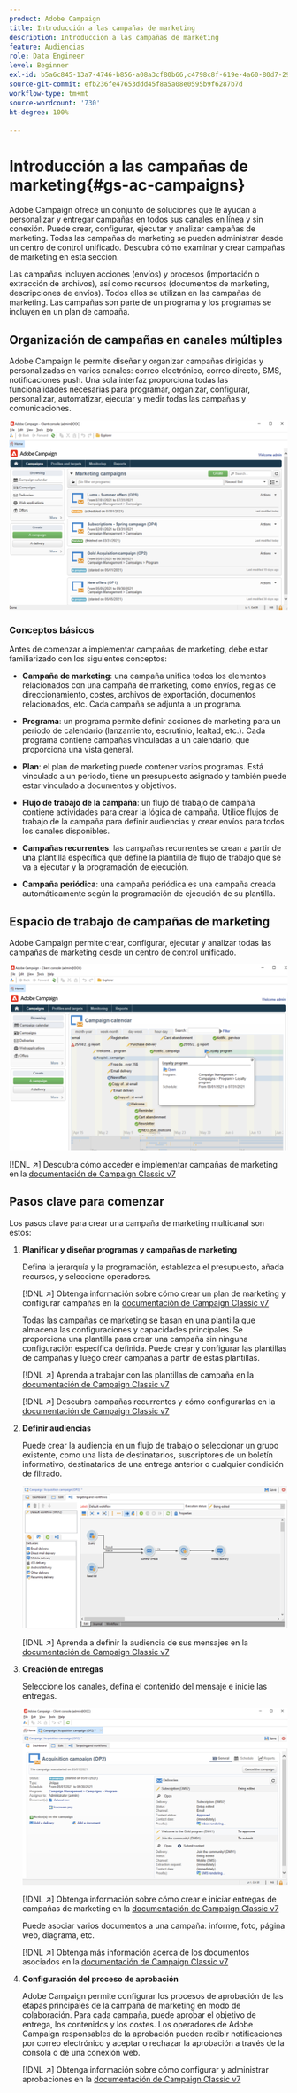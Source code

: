 ```yaml
---
product: Adobe Campaign
title: Introducción a las campañas de marketing
description: Introducción a las campañas de marketing
feature: Audiencias
role: Data Engineer
level: Beginner
exl-id: b5a6c845-13a7-4746-b856-a08a3cf80b66,c4798c8f-619e-4a60-80d7-29b9e4c61168
source-git-commit: efb236fe47653ddd45f8a5a08e0595b9f6287b7d
workflow-type: tm+mt
source-wordcount: '730'
ht-degree: 100%

---
```


# Introducción a las campañas de marketing{#gs-ac-campaigns}

Adobe Campaign ofrece un conjunto de soluciones que le ayudan a personalizar y entregar campañas en todos sus canales en línea y sin conexión. Puede crear, configurar, ejecutar y analizar campañas de marketing. Todas las campañas de marketing se pueden administrar desde un centro de control unificado. Descubra cómo examinar y crear campañas de marketing en esta sección.

Las campañas incluyen acciones (envíos) y procesos (importación o extracción de archivos), así como recursos (documentos de marketing, descripciones de envíos). Todos ellos se utilizan en las campañas de marketing. Las campañas son parte de un programa y los programas se incluyen en un plan de campaña.

## Organización de campañas en canales múltiples

Adobe Campaign le permite diseñar y organizar campañas dirigidas y personalizadas en varios canales: correo electrónico, correo directo, SMS, notificaciones push. Una sola interfaz proporciona todas las funcionalidades necesarias para programar, organizar, configurar, personalizar, automatizar, ejecutar y medir todas las campañas y comunicaciones.

![](assets/campaign-tab.png)

### Conceptos básicos

Antes de comenzar a implementar campañas de marketing, debe estar familiarizado con los siguientes conceptos:

* **Campaña de marketing**: una campaña unifica todos los elementos relacionados con una campaña de marketing, como envíos, reglas de direccionamiento, costes, archivos de exportación, documentos relacionados, etc. Cada campaña se adjunta a un programa.

* **Programa**: un programa permite definir acciones de marketing para un periodo de calendario (lanzamiento, escrutinio, lealtad, etc.). Cada programa contiene campañas vinculadas a un calendario, que proporciona una vista general.

* **Plan**: el plan de marketing puede contener varios programas. Está vinculado a un periodo, tiene un presupuesto asignado y también puede estar vinculado a documentos y objetivos.

* **Flujo de trabajo de la campaña**: un flujo de trabajo de campaña contiene actividades para crear la lógica de campaña. Utilice flujos de trabajo de la campaña para definir audiencias y crear envíos para todos los canales disponibles.

* **Campañas recurrentes**: las campañas recurrentes se crean a partir de una plantilla específica que define la plantilla de flujo de trabajo que se va a ejecutar y la programación de ejecución.

* **Campaña periódica**: una campaña periódica es una campaña creada automáticamente según la programación de ejecución de su plantilla.

## Espacio de trabajo de campañas de marketing

Adobe Campaign permite crear, configurar, ejecutar y analizar todas las campañas de marketing desde un centro de control unificado.

![](assets/calendar.png)

[!DNL :arrow_upper_right:] Descubra cómo acceder e implementar campañas de marketing en la [documentación de Campaign Classic v7](https://experienceleague.adobe.com/docs/campaign-classic/using/orchestrating-campaigns/about-marketing-campaigns/accessing-marketing-campaigns.html?lang=es#orchestrating-campaigns)


## Pasos clave para comenzar

Los pasos clave para crear una campaña de marketing multicanal son estos:

1. **Planificar y diseñar programas y campañas de marketing**

   Defina la jerarquía y la programación, establezca el presupuesto, añada recursos, y seleccione operadores.

   [!DNL :arrow_upper_right:] Obtenga información sobre cómo crear un plan de marketing y configurar campañas en la [documentación de Campaign Classic v7](https://experienceleague.adobe.com/docs/campaign-classic/using/orchestrating-campaigns/orchestrate-campaigns/setting-up-marketing-campaigns.html?lang=es#creating-plan-and-program-hierarchy)

   Todas las campañas de marketing se basan en una plantilla que almacena las configuraciones y capacidades principales. Se proporciona una plantilla para crear una campaña sin ninguna configuración específica definida. Puede crear y configurar las plantillas de campañas y luego crear campañas a partir de estas plantillas.

   [!DNL :arrow_upper_right:] Aprenda a trabajar con las plantillas de campaña en la [documentación de Campaign Classic v7](https://experienceleague.adobe.com/docs/campaign-classic/using/orchestrating-campaigns/orchestrate-campaigns/marketing-campaign-templates.html?lang=es#orchestrating-campaigns)

   [!DNL :arrow_upper_right:] Descubra campañas recurrentes y cómo configurarlas en la [documentación de Campaign Classic v7](https://experienceleague.adobe.com/docs/campaign-classic/using/orchestrating-campaigns/orchestrate-campaigns/setting-up-marketing-campaigns.html?lang=es#recurring-and-periodic-campaigns)

1. **Definir audiencias**

   Puede crear la audiencia en un flujo de trabajo o seleccionar un grupo existente, como una lista de destinatarios, suscriptores de un boletín informativo, destinatarios de una entrega anterior o cualquier condición de filtrado.

   ![](assets/campaign-wf.png)

   [!DNL :arrow_upper_right:] Aprenda a definir la audiencia de sus mensajes en la [documentación de Campaign Classic v7](https://experienceleague.adobe.com/docs/campaign-classic/using/orchestrating-campaigns/orchestrate-campaigns/marketing-campaign-target.html?lang=es#orchestrating-campaigns)

1. **Creación de entregas**

   Seleccione los canales, defina el contenido del mensaje e inicie las entregas.

   ![](assets/campaign-dashboard.png)

   [!DNL :arrow_upper_right:] Obtenga información sobre cómo crear e iniciar entregas de campañas de marketing en la [documentación de Campaign Classic v7](https://experienceleague.adobe.com/docs/campaign-classic/using/orchestrating-campaigns/orchestrate-campaigns/marketing-campaign-deliveries.html?lang=es#creating-deliveries)

   Puede asociar varios documentos a una campaña: informe, foto, página web, diagrama, etc.

   [!DNL :arrow_upper_right:] Obtenga más información acerca de los documentos asociados en la [documentación de Campaign Classic v7](https://experienceleague.adobe.com/docs/campaign-classic/using/orchestrating-campaigns/orchestrate-campaigns/marketing-campaign-assets.html?lang=es#adding-documents)

1. **Configuración del proceso de aprobación**

   Adobe Campaign permite configurar los procesos de aprobación de las etapas principales de la campaña de marketing en modo de colaboración. Para cada campaña, puede aprobar el objetivo de entrega, los contenidos y los costes. Los operadores de Adobe Campaign responsables de la aprobación pueden recibir notificaciones por correo electrónico y aceptar o rechazar la aprobación a través de la consola o de una conexión web.

   [!DNL :arrow_upper_right:] Obtenga información sobre cómo configurar y administrar aprobaciones en la [documentación de Campaign Classic v7](https://experienceleague.adobe.com/docs/campaign-classic/using/orchestrating-campaigns/orchestrate-campaigns/marketing-campaign-approval.html?lang=es#orchestrating-campaigns)

